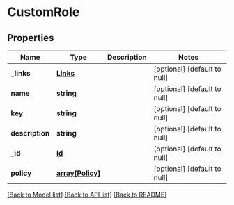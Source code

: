 # CustomRole

## Properties
Name | Type | Description | Notes
------------ | ------------- | ------------- | -------------
**_links** | [**Links**](Links.md) |  | [optional] [default to null]
**name** | **string** |  | [optional] [default to null]
**key** | **string** |  | [optional] [default to null]
**description** | **string** |  | [optional] [default to null]
**_id** | [**Id**](Id.md) |  | [optional] [default to null]
**policy** | [**array[Policy]**](Policy.md) |  | [optional] [default to null]

[[Back to Model list]](../README.md#documentation-for-models) [[Back to API list]](../README.md#documentation-for-api-endpoints) [[Back to README]](../README.md)


